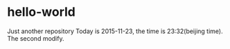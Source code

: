 # hello-world
Just another repository
Today is 2015-11-23, the time is 23:32(beijing time).
The second modify.
